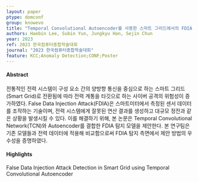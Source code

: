 ```yaml
---
layout: paper
ptype: domconf 
group: knowevo
title: "Temporal Convolutional Autoencoder를 사용한 스마트 그리드에서의 FDIA 탐지 기법"
authors: Haebin Lee, Subin Yun, Jungkyu Han, Sejin Chun
year: 2023
ref: 2023 한국컴퓨터종합학술대회 
journal: "2023 한국컴퓨터종합학술대회"
feature: KCC;Anomaly Detection;CONF;Poster
---
```


<h4><span class="badge badge-info">Abstract</span></h4>
  전통적인 전력 시스템이 구성 요소 간의 양방향 통신을 중심으로 하는 스마트 그리드(Smart Grid)로 전환됨에 따라 전력 계통을 타깃으로 하는 사이버 공격의 위험성이 증가하였다. False Data Injection Attack(FDIA)은 스마트미터에서 측정된 센서 데이터를 조작하는 기술이며, 전력 시스템에게 잘못된 연산 결과를 생성하고 대규모 정전과 같은 상황을 발생시킬 수 있다. 이를 해결하기 위해, 본 논문은 Temporal Convolutional Network(TCN)와 Autoencoder를 결합한 FDIA 탐지 모델을 제안한다. 본 연구팀은 기존 모델들과 전력 데이터에 적용해 비교함으로써 FDIA 탐지 측면에서 제안 방법의 우수성을 증명하였다.
<h4><span class="badge badge-info">Highlights</span></h4>

<div class="alert alert-warning" role="alert">
   False Data Injection Attack Detection in Smart Grid using Temporal Convolutional Autoencoder
</div>
